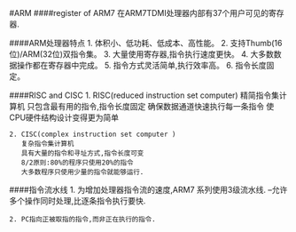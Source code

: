 #ARM 
####register of ARM7
    在ARM7TDMI处理器内部有37个用户可见的寄存器.

####ARM处理器特点 
    1. 体积小、低功耗、低成本、高性能。
    2. 支持Thumb(16位)/ARM(32位)双指令集。
    3. 大量使用寄存器,指令执行速度更快。
    4. 大多数数据操作都在寄存器中完成。
    5. 指令方式灵活简单,执行效率高。
    6. 指令长度固定。

####RISC and CISC
    1. RISC(reduced instruction set computer)
       精简指令集计算机
       只包含最有用的指令,指令长度固定
       确保数据通道快速执行每一条指令
       使CPU硬件结构设计变得更为简单
 
    2. CISC(complex instruction set computer )
       复杂指令集计算机
       具有大量的指令和寻址方式,指令长度可变
       8/2原则:80%的程序只使用20%的指令
       大多数程序只使用少量的指令就能够运行.

####指令流水线
    1. 为增加处理器指令流的速度,ARM7 系列使用3级流水线.
       –允许多个操作同时处理,比逐条指令执行要快.
      
    2. PC指向正被取指的指令,而非正在执行的指令.


